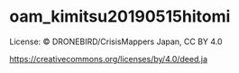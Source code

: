 # oam_kimitsu20190515hitomi


License:
© DRONEBIRD/CrisisMappers Japan, CC BY 4.0

https://creativecommons.org/licenses/by/4.0/deed.ja

